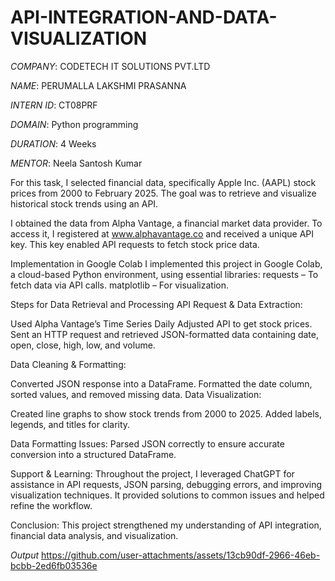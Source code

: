  # API-INTEGRATION-AND-DATA-VISUALIZATION
 
 *COMPANY*: CODETECH IT SOLUTIONS PVT.LTD
 
 *NAME*: PERUMALLA LAKSHMI PRASANNA
 
 *INTERN ID*: CT08PRF
 
 *DOMAIN*: Python programming
 
 *DURATION*: 4 Weeks
 
 *MENTOR*: Neela Santosh Kumar



For this task, I selected financial data, specifically Apple Inc. (AAPL) stock prices from 2000 to February 2025. The goal was to retrieve and visualize historical stock trends using an API.

I obtained the data from Alpha Vantage, a financial market data provider. To access it, I registered at www.alphavantage.co and received a unique API key. This key enabled API requests to fetch stock price data.

Implementation in Google Colab
I implemented this project in Google Colab, a cloud-based Python environment, using essential libraries:
requests – To fetch data via API calls.
matplotlib – For visualization.

Steps for Data Retrieval and Processing
API Request & Data Extraction:

Used Alpha Vantage’s Time Series Daily Adjusted API to get stock prices.
Sent an HTTP request and retrieved JSON-formatted data containing date, open, close, high, low, and volume.

Data Cleaning & Formatting:

Converted JSON response into a DataFrame.
Formatted the date column, sorted values, and removed missing data.
Data Visualization:

Created line graphs to show stock trends from 2000 to 2025.
Added labels, legends, and titles for clarity.

Data Formatting Issues: Parsed JSON correctly to ensure accurate conversion into a structured DataFrame.

Support & Learning:
Throughout the project, I leveraged ChatGPT for assistance in API requests, JSON parsing, debugging errors, and improving visualization techniques. It provided solutions to common issues and helped refine the workflow.

Conclusion:
This project strengthened my understanding of API integration, financial data analysis, and visualization.


*Output*
https://github.com/user-attachments/assets/13cb90df-2966-46eb-bcbb-2ed6fb03536e
